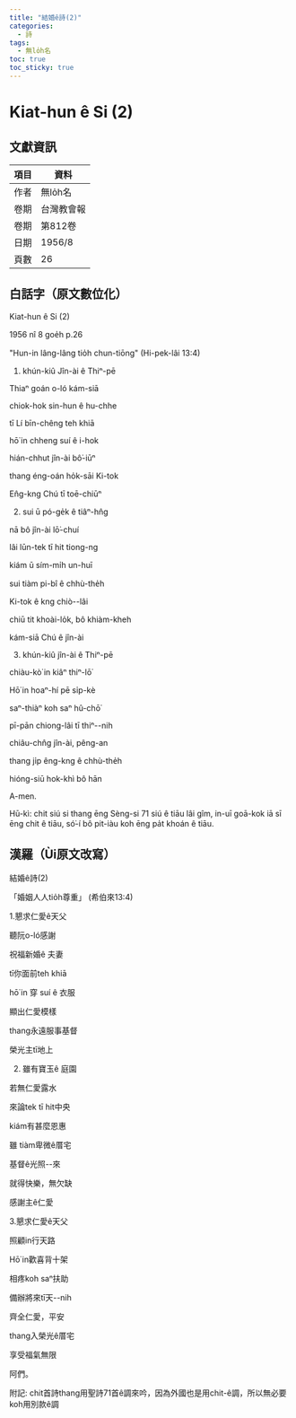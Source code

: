 ```yaml
---
title: "結婚ê詩(2)"
categories:
  - 詩
tags:
  - 無lo̍h名
toc: true
toc_sticky: true
---
```


# Kiat-hun ê Si (2)

## 文獻資訊

| 項目 | 資料 |
|---|---|
| 作者 | 無lo̍h名 |
| 卷期 | 台灣教會報 |
| 卷期 | 第812卷 |
| 日期 | 1956/8 |
| 頁數 | 26 |

## 白話字（原文數位化）

Kiat-hun ê Si (2)

1956 nî 8 goe̍h p.26

"Hun-in lâng-lâng tio̍h chun-tiōng" (Hi-pek-lâi 13:4)

1. khún-kiû Jîn-ài ê Thiⁿ-pē

Thiaⁿ goán o-ló kám-siā

chiok-hok sin-hun ê hu-chhe

tī Lí bīn-chêng teh khiā

hō͘ in chheng suí ê i-hok

hián-chhut jîn-ài bô͘-iūⁿ

thang éng-oán ho̍k-sāi Ki-tok

En̂g-kng Chú tī toē-chiūⁿ

2. sui ū pó-ge̍k ê tiâⁿ-hn̂g

nā bô jîn-ài lō͘-chuí

lâi lūn-tek tī hit tiong-ng

kiám ū sím-mi̍h un-huī

sui tiàm pi-bî ê chhù-the̍h

Ki-tok ê kng chiò--lâi

chiū tit khoài-lo̍k, bô khiàm-kheh

kám-siā Chú ê jîn-ài

3. khún-kiû jîn-ài ê Thiⁿ-pē

chiàu-kò͘ in kiâⁿ thiⁿ-lō͘

Hō͘ in hoaⁿ-hí pē si̍p-kè

saⁿ-thiàⁿ koh saⁿ hû-chō͘

pī-pān chiong-lâi tī thiⁿ--nih

chiâu-chn̂g jîn-ài, pêng-an

thang ji̍p êng-kng ê chhù-the̍h

hióng-siū hok-khì bô hān

A-men.

Hū-kì: chit siú si thang ēng Sèng-si 71 siú ê tiāu lâi gîm, in-uī goā-kok iā sī ēng chit ê tiāu, só͘-í bô pit-iàu koh ēng pa̍t khoán ê tiāu.

## 漢羅（Ùi原文改寫）

結婚ê詩(2)

「婚姻人人tio̍h尊重」 (希伯來13:4)

1.懇求仁愛ê天父

聽阮o-ló感謝

祝福新婚ê 夫妻

tī你面前teh khiā

hō͘ in 穿 suí ê 衣服

顯出仁愛模樣

thang永遠服事基督

榮光主tī地上

2. 雖有寶玉ê 庭園

若無仁愛露水

來論tek tī hit中央

kiám有甚麼恩惠

雖 tiàm卑微ê厝宅

基督ê光照--來

就得快樂，無欠缺

感謝主ê仁愛

3.懇求仁愛ê天父

照顧in行天路

Hō͘ in歡喜背十架

相疼koh saⁿ扶助

備辦將來tī天--nih

齊全仁愛，平安

thang入榮光ê厝宅

享受福氣無限

阿們。

附記: chit首詩thang用聖詩71首ê調來吟，因為外國也是用chit-ê調，所以無必要koh用別款ê調
